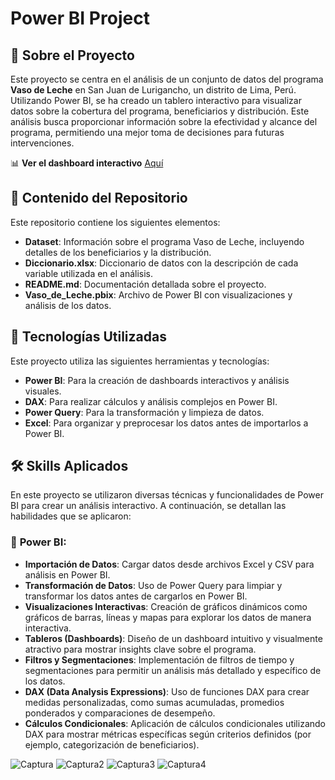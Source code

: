 # Power BI Project

## 📌 Sobre el Proyecto
Este proyecto se centra en el análisis de un conjunto de datos del programa **Vaso de Leche** en San Juan de Lurigancho, un distrito de Lima, Perú. Utilizando Power BI, se ha creado un tablero interactivo para visualizar datos sobre la cobertura del programa, beneficiarios y distribución. Este análisis busca proporcionar información sobre la efectividad y alcance del programa, permitiendo una mejor toma de decisiones para futuras intervenciones.

📊 **Ver el dashboard interactivo** [Aquí](https://app.powerbi.com/view?r=eyJrIjoiOTJhYTI4NDItOWI3NS00YjVmLTkyMmItMDY0ZDkxNTFmNTE2IiwidCI6ImQwMGQ4MDc3LTkwMjEtNDc1YS1iMzE3LTQ3M2U5YjcyN2UwYiIsImMiOjR9)

## 📂 Contenido del Repositorio
Este repositorio contiene los siguientes elementos:

- **Dataset**: Información sobre el programa Vaso de Leche, incluyendo detalles de los beneficiarios y la distribución.
- **Diccionario.xlsx**: Diccionario de datos con la descripción de cada variable utilizada en el análisis.
- **README.md**: Documentación detallada sobre el proyecto.
- **Vaso_de_Leche.pbix**: Archivo de Power BI con visualizaciones y análisis de los datos.

## 🚀 Tecnologías Utilizadas
Este proyecto utiliza las siguientes herramientas y tecnologías:

- **Power BI**: Para la creación de dashboards interactivos y análisis visuales.
- **DAX**: Para realizar cálculos y análisis complejos en Power BI.
- **Power Query**: Para la transformación y limpieza de datos.
- **Excel**: Para organizar y preprocesar los datos antes de importarlos a Power BI.

## 🛠 Skills Aplicados
En este proyecto se utilizaron diversas técnicas y funcionalidades de Power BI para crear un análisis interactivo. A continuación, se detallan las habilidades que se aplicaron:

### 🧠 **Power BI**:
- **Importación de Datos**: Cargar datos desde archivos Excel y CSV para análisis en Power BI.
- **Transformación de Datos**: Uso de Power Query para limpiar y transformar los datos antes de cargarlos en Power BI.
- **Visualizaciones Interactivas**: Creación de gráficos dinámicos como gráficos de barras, líneas y mapas para explorar los datos de manera interactiva.
- **Tableros (Dashboards)**: Diseño de un dashboard intuitivo y visualmente atractivo para mostrar insights clave sobre el programa.
- **Filtros y Segmentaciones**: Implementación de filtros de tiempo y segmentaciones para permitir un análisis más detallado y específico de los datos.
- **DAX (Data Analysis Expressions)**: Uso de funciones DAX para crear medidas personalizadas, como sumas acumuladas, promedios ponderados y comparaciones de desempeño.
- **Cálculos Condicionales**: Aplicación de cálculos condicionales utilizando DAX para mostrar métricas específicas según criterios definidos (por ejemplo, categorización de beneficiarios).

![Captura](https://github.com/user-attachments/assets/bc9cdf6a-ad7e-4049-a517-21037ac61854)
![Captura2](https://github.com/user-attachments/assets/edb7fdca-15a1-4d6e-9bca-3657290aec8d)
![Captura3](https://github.com/user-attachments/assets/c5487852-9b82-475d-a3e9-7c4770b3e07c)
![Captura4](https://github.com/user-attachments/assets/08b60027-9e52-4faa-9e07-1529c34f9222)
